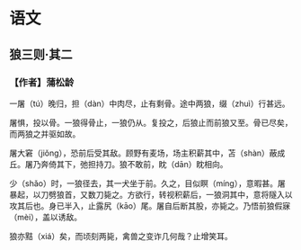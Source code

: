 # 语文

## 狼三则·其二

### 【作者】蒲松龄

一屠（tú）晚归，担（dàn）中肉尽，止有剩骨。途中两狼，缀（zhuì）行甚远。

屠惧，投以骨。一狼得骨止，一狼仍从。复投之，后狼止而前狼又至。骨已尽矣，而两狼之并驱如故。

屠大窘（jiǒng），恐前后受其敌。顾野有麦场，场主积薪其中，苫（shàn）蔽成丘。屠乃奔倚其下，弛担持刀。狼不敢前，眈（dān）眈相向。

少（shǎo）时，一狼径去，其一犬坐于前。久之，目似瞑（míng），意暇甚。屠暴起，以刀劈狼首，又数刀毙之。方欲行，转视积薪后，一狼洞其中，意将隧入以攻其后也。身已半入，止露尻（kāo）尾。屠自后断其股，亦毙之。乃悟前狼假寐（mèi），盖以诱敌。

狼亦黠（xiá）矣，而顷刻两毙，禽兽之变诈几何哉？止增笑耳。
